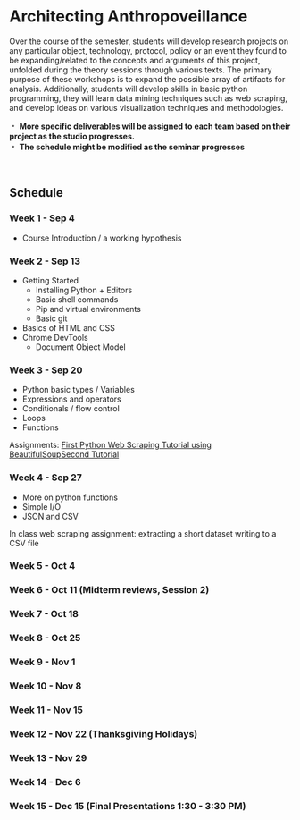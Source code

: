 # Architecting Anthropoveillance

Over the course of the semester, students will develop research projects on any particular object, technology, protocol, policy or an event they found to be expanding/related to the concepts and arguments of this project, unfolded during the theory sessions through various texts. The primary purpose of these workshops is to expand the possible array of artifacts for analysis. Additionally, students will develop skills in basic python programming, they will learn data mining techniques such as web scraping, and develop ideas on various visualization techniques and methodologies.


&#65121; **More specific deliverables will be assigned to each team based on their project as the studio progresses.**  
&#65121; **The schedule might be modified as the seminar progresses**

&nbsp;
&nbsp;

## Schedule

### Week 1 - Sep 4

* Course Introduction / a working hypothesis 

### Week 2 - Sep 13

* Getting Started
    * Installing Python + Editors
    * Basic shell commands
    * Pip and virtual environments
    * Basic git
* Basics of HTML and CSS
* Chrome DevTools
    * Document Object Model

### Week 3 - Sep 20

* Python basic types / Variables
* Expressions and operators
* Conditionals / flow control
* Loops
* Functions

Assignments: [First Python Web Scraping Tutorial using BeautifulSoup](https://www.dataquest.io/blog/web-scraping-tutorial-python/)[Second Tutorial](https://first-web-scraper.readthedocs.io/en/latest/)

### Week 4 - Sep 27

* More on python functions
* Simple I/O
* JSON and CSV

In class web scraping assignment: extracting a short dataset writing to a CSV file

### Week 5 - Oct 4

### Week 6 - Oct 11 (Midterm reviews, Session 2)

### Week 7 - Oct 18

### Week 8 - Oct 25

### Week 9 - Nov 1

### Week 10 - Nov 8

### Week 11 - Nov 15

### Week 12 - Nov 22 (Thanksgiving Holidays)

### Week 13 - Nov 29

### Week 14 - Dec 6

### Week 15 - Dec 15 (Final Presentations 1:30 - 3:30 PM)
